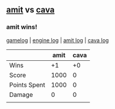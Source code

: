 ## [amit](<../../amit/README.md>) vs [cava](<../../cava/README.md>)
### amit wins!

[gamelog](<gamelog.json>) | [engine log](<engine>) | [amit log](<amit>) | [cava log](<cava>)

|              | amit | cava |
| ------------ | ---- | ---- |
| Wins         |   +1 |   +0 |
| Score        | 1000 |    0 |
| Points Spent | 1000 |    0 |
| Damage       |    0 |    0 |
|              |      |      |
